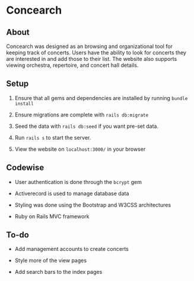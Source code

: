 # Concearch

## About

Concearch was designed as an browsing and organizational tool for keeping track of concerts. Users have the ability to look for concerts they are interested in and add those to their list. The website also supports viewing orchestra, repertoire, and concert hall details.

## Setup

1. Ensure that all gems and dependencies are installed by running ``bundle install``

2. Ensure migrations are complete with ``rails db:migrate``

3. Seed the data with ``rails db:seed`` if you want pre-set data.

4. Run ``rails s`` to start the server.

5. View the website on ``localhost:3000/`` in your browser

## Codewise

* User authentication is done through the `bcrypt` gem

* Activerecord is used to manage database data

* Styling was done using the Bootstrap and W3CSS architectures

* Ruby on Rails MVC framework

## To-do

* Add management accounts to create concerts

* Style more of the view pages

* Add search bars to the index pages